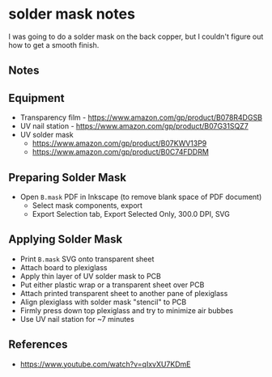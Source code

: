 # solder mask notes

I was going to do a solder mask on the back copper, but I couldn't figure out 
how to get a smooth finish.

## Notes

## Equipment

- Transparency film - https://www.amazon.com/gp/product/B078R4DGSB
- UV nail station - https://www.amazon.com/gp/product/B07G31SQZ7
- UV solder mask
  - https://www.amazon.com/gp/product/B07KWV13P9
  - https://www.amazon.com/gp/product/B0C74FDDRM

## Preparing Solder Mask

- Open `B.mask` PDF in Inkscape (to remove blank space of PDF document)
  - Select mask components, export
  - Export Selection tab, Export Selected Only, 300.0 DPI, SVG

## Applying Solder Mask

- Print `B.mask` SVG onto transparent sheet
- Attach board to plexiglass
- Apply thin layer of UV solder mask to PCB
- Put either plastic wrap or a transparent sheet over PCB
- Attach printed transparent sheet to another pane of plexiglass
- Align plexiglass with solder mask "stencil" to PCB
- Firmly press down top plexiglass and try to minimize air bubbes
- Use UV nail station for ~7 minutes

## References

- https://www.youtube.com/watch?v=qIxvXU7KDmE
